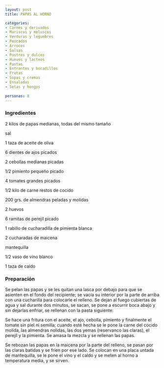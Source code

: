 ```yaml
---
layout: post
title: PAPAS AL HORNO

categories:
- Carnes y derivados
- Mariscos y moluscos
- Verduras y legumbres
- Pescados
- Arroces
- Salsas
- Postres y dulces
- Huevos y lacteos
- Pastas
- Entrantes y bocadillos
- Frutas
- Sopas y cremas
- Ensaladas
- Setas y hongos
 
personas: 8 
---
```

<h3>Ingredientes</h3>
2 kilos de papas medianas, todas del mismo tamaño

sal

1 taza de aceite de oliva

6 dientes de ajos picados

2 cebollas medianas picadas

1/2 pimiento pequeño picado

4 tomates grandes picados

1/2 kilo de carne restos de cocido

200 grs. de almendras peladas y molidas

2 huevos

6 ramitas de perejíl picado

1 rabillo de cucharadilla de pimienta blanca

2 cucharadas de maicena

mantequilla

1/2 vaso de vino blanco

1 taza de caldo

<h3>Preparación</h3>
Se pelan las papas y se les quitan una lasca por debajo para que se asienten en el fondo del recipiente; se vacía su interior por la parte de arriba con una cucharilla para colocarle el relleno. Se dejan al fuego cubiertas de agua y sal durante dos minutos, se sacan, se pone a escurrir boca abajo y sin dejarlas enfriar, se rellenan con la pasta siguiente:

Se hace una fritura con el aceite, el ajo, cebolla, pimiento y finalmente el tomate sin piel ni semilla; cuando esté hecha se le pone la carne del cocido molida, las almendras nolidas, las dos yemas (reservanco las claras), el perejíl y la pimienta. Se amasa la mezcla y se rellenan las papas.

Se rebozan las papas en la maicena por la parte del relleno, se pasan por las claras batidas y se fríen por ese lado. Se colocan en una placa untada de mantequilla, se le pone el vino y el caldo y se meten al horno a temperatura media, y se sirven.

